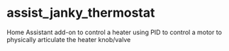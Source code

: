 # assist_janky_thermostat
Home Assistant add-on to control a heater using PID to control a motor to physically articulate the heater knob/valve
